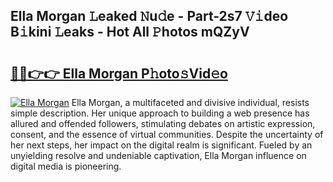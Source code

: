 ## Ella Morgan 𝙻eaked 𝙽u𝚍e - Part-2s7 𝚅𝚒deo B𝚒kini 𝙻eaks - Hot All 𝙿hotos mQZyV

# <h2><a href="http://ld52utu.urlbe.top/?page=Ella+Morgan">🔗🔗👉👉 Ella Morgan P𝚑oto𝚜Vid𝚎o</a></h2>

[![Ella Morgan](https://i.imgur.com/eBuTRDB.gif)](http://ld52utu.urlbe.top/?page=Ella+Morgan)
Ella Morgan, a multifaceted and divisive individual, resists simple description. Her unique approach to building a web presence has allured and offended followers, stimulating debates on artistic expression, consent, and the essence of virtual communities. Despite the uncertainty of her next steps, her impact on the digital realm is significant. Fueled by an unyielding resolve and undeniable captivation, Ella Morgan influence on digital media is pioneering.
